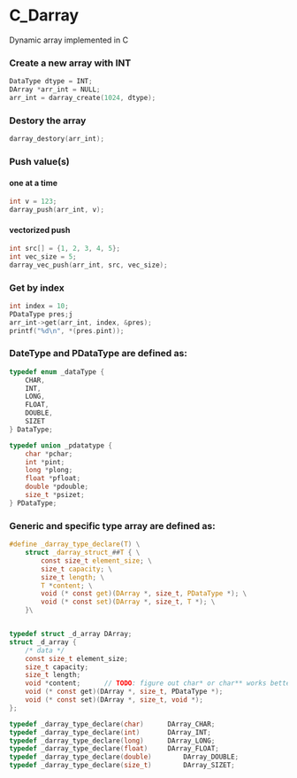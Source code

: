 # C_Darray
Dynamic array implemented in C

### Create a new array with INT

``` c
DataType dtype = INT;
DArray *arr_int = NULL;
arr_int = darray_create(1024, dtype);
```
### Destory the array

``` c
darray_destory(arr_int);
```

### Push value(s)

#### one at a time
``` c
int v = 123;
darray_push(arr_int, v);
```

#### vectorized push
``` c
int src[] = {1, 2, 3, 4, 5};
int vec_size = 5;
darray_vec_push(arr_int, src, vec_size);
```


### Get by index
``` c
int index = 10;
PDataType pres;j
arr_int->get(arr_int, index, &pres);
printf("%d\n", *(pres.pint));

```



### DateType and PDataType are defined as:
``` c
typedef	enum _dataType {
	CHAR,
	INT,
	LONG,
	FLOAT,
	DOUBLE,
	SIZET
} DataType;

typedef union _pdatatype {
	char *pchar;
	int *pint;
	long *plong;
	float *pfloat;
	double *pdouble;
	size_t *psizet;
} PDataType;

```



### Generic and specific type array are defined as: 

``` c
#define _darray_type_declare(T) \
	struct _darray_struct_##T { \
		const size_t element_size; \
		size_t capacity; \
		size_t length; \
		T *content; \
		void (* const get)(DArray *, size_t, PDataType *); \
		void (* const set)(DArray *, size_t, T *); \
	}\


typedef struct _d_array DArray;
struct _d_array {
	/* data */
	const size_t element_size;
	size_t capacity;
	size_t length;
	void *content;		// TODO: figure out char* or char** works better
	void (* const get)(DArray *, size_t, PDataType *);
	void (* const set)(DArray *, size_t, void *);
};

typedef _darray_type_declare(char)		DArray_CHAR;
typedef _darray_type_declare(int)		DArray_INT;
typedef _darray_type_declare(long)		DArray_LONG;
typedef _darray_type_declare(float)		DArray_FLOAT;
typedef _darray_type_declare(double)		DArray_DOUBLE;
typedef _darray_type_declare(size_t)		DArray_SIZET;

```

